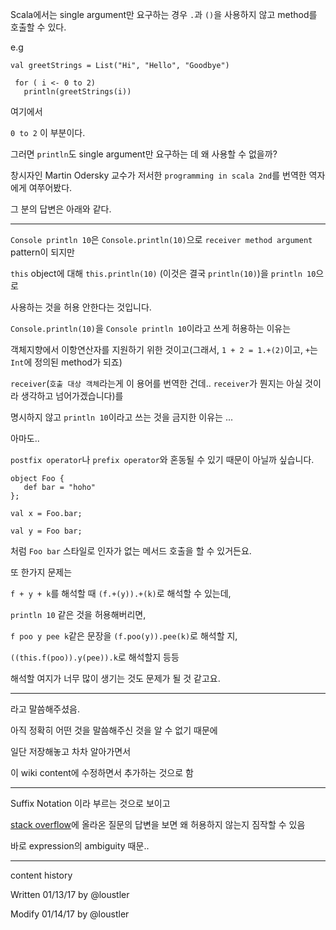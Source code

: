 Scala에서는 single argument만 요구하는 경우 `.`과 `()`을 사용하지 않고 method를 호출할 수 있다.

e.g

```
val greetStrings = List("Hi", "Hello", "Goodbye")

 for ( i <- 0 to 2)
   println(greetStrings(i))
```

여기에서 

`0 to 2` 이 부분이다.

그러면 `println`도 single argument만 요구하는 데 왜 사용할 수 없을까?

창시자인 Martin Odersky 교수가 저서한 `programming in scala 2nd`를 번역한 역자에게 여쭈어봤다.

그 분의 답변은 아래와 같다.

----

`Console println 10`은 `Console.println(10)`으로 `receiver method argument` pattern이 되지만 

`this` object에 대해 `this.println(10)` (이것은 결국 `println(10)`)을 `println 10`으로 

사용하는 것을 허용 안한다는 것입니다.

`Console.println(10)`을 `Console println 10`이라고 쓰게 허용하는 이유는 

객체지향에서 이항연산자를 지원하기 위한 것이고(그래서, `1 + 2 = 1.+(2)`이고, `+`는 `Int`에 정의된 method가 되죠)

`receiver`(`호출 대상 객체`라는게 이 용어를 번역한 건데.. `receiver`가 뭔지는 아실 것이라 생각하고 넘어가겠습니다)를 

명시하지 않고 `println 10`이라고 쓰는 것을 금지한 이유는 ...

아마도..

`postfix operator`나 `prefix operator`와 혼동될 수 있기 때문이 아닐까 싶습니다.

```
object Foo {
   def bar = "hoho"
};

val x = Foo.bar;

val y = Foo bar;
```

처럼 `Foo bar` 스타일로 인자가 없는 메서드 호출을 할 수 있거든요.

또 한가지 문제는 

`f + y + k`를 해석할 때 `(f.+(y)).+(k)`로 해석할 수 있는데, 

`println 10` 같은 것을 허용해버리면,

`f poo y pee k`같은 문장을 `(f.poo(y)).pee(k)`로 해석할 지,

`((this.f(poo)).y(pee)).k`로 해석할지 등등 

해석할 여지가 너무 많이 생기는 것도 문제가 될 것 같고요.

----

라고 말씀해주셨음.

아직 정확히 어떤 것을 말씀해주신 것을 알 수 없기 때문에 

일단 저장해놓고 차차 알아가면서 

이 wiki content에 수정하면서 추가하는 것으로 함

-----

Suffix Notation 이라 부르는 것으로 보이고 

[stack overflow](http://stackoverflow.com/questions/3617491/why-cant-i-write-println-hello-world-in-scala)에 올라온 질문의 답변을 보면 왜 허용하지 않는지 짐작할 수 있음

바로 expression의 ambiguity 때문.. 

-----
content history

Written 01/13/17 by @loustler

Modify 01/14/17 by @loustler